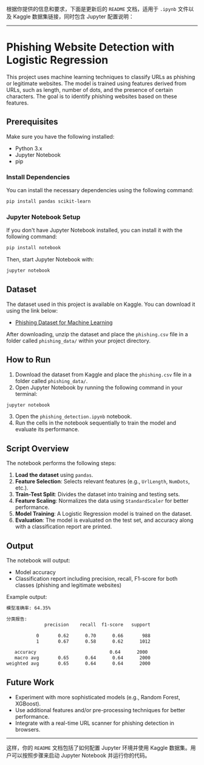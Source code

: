 根据你提供的信息和要求，下面是更新后的 `README` 文档，适用于 `.ipynb` 文件以及 Kaggle 数据集链接，同时包含 Jupyter 配置说明：

---

# Phishing Website Detection with Logistic Regression

This project uses machine learning techniques to classify URLs as phishing or legitimate websites. The model is trained using features derived from URLs, such as length, number of dots, and the presence of certain characters. The goal is to identify phishing websites based on these features.

## Prerequisites

Make sure you have the following installed:

-   Python 3.x
-   Jupyter Notebook
-   pip

### Install Dependencies

You can install the necessary dependencies using the following command:

```bash
pip install pandas scikit-learn
```

### Jupyter Notebook Setup

If you don't have Jupyter Notebook installed, you can install it with the following command:

```bash
pip install notebook
```

Then, start Jupyter Notebook with:

```bash
jupyter notebook
```

## Dataset

The dataset used in this project is available on Kaggle. You can download it using the link below:

-   [Phishing Dataset for Machine Learning](https://www.kaggle.com/datasets/shashwatwork/phishing-dataset-for-machine-learning)

After downloading, unzip the dataset and place the `phishing.csv` file in a folder called `phishing_data/` within your project directory.

## How to Run

1. Download the dataset from Kaggle and place the `phishing.csv` file in a folder called `phishing_data/`.
2. Open Jupyter Notebook by running the following command in your terminal:

```bash
jupyter notebook
```

3. Open the `phishing_detection.ipynb` notebook.
4. Run the cells in the notebook sequentially to train the model and evaluate its performance.

## Script Overview

The notebook performs the following steps:

1. **Load the dataset** using `pandas`.
2. **Feature Selection**: Selects relevant features (e.g., `UrlLength`, `NumDots`, etc.).
3. **Train-Test Split**: Divides the dataset into training and testing sets.
4. **Feature Scaling**: Normalizes the data using `StandardScaler` for better performance.
5. **Model Training**: A Logistic Regression model is trained on the dataset.
6. **Evaluation**: The model is evaluated on the test set, and accuracy along with a classification report are printed.

## Output

The notebook will output:

-   Model accuracy
-   Classification report including precision, recall, F1-score for both classes (phishing and legitimate websites)

Example output:

```bash
模型准确率: 64.35%

分类报告:
              precision    recall  f1-score   support

           0       0.62      0.70      0.66       988
           1       0.67      0.58      0.62      1012

   accuracy                           0.64      2000
   macro avg       0.65      0.64      0.64      2000
weighted avg       0.65      0.64      0.64      2000
```

## Future Work

-   Experiment with more sophisticated models (e.g., Random Forest, XGBoost).
-   Use additional features and/or pre-processing techniques for better performance.
-   Integrate with a real-time URL scanner for phishing detection in browsers.

---

这样，你的 `README` 文档包括了如何配置 Jupyter 环境并使用 Kaggle 数据集。用户可以按照步骤来启动 Jupyter Notebook 并运行你的代码。
